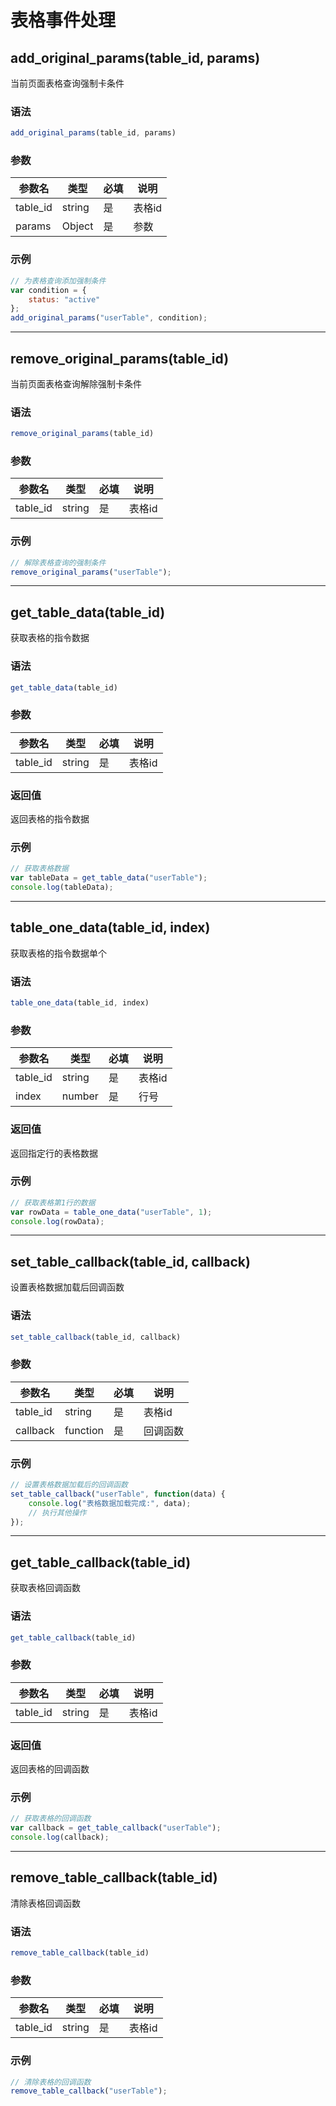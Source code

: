 # 表格事件处理

## add_original_params(table_id, params)

当前页面表格查询强制卡条件

### 语法
```javascript
add_original_params(table_id, params)
```

### 参数
| 参数名   | 类型   | 必填 | 说明   |
| -------- | ------ | ---- | ------ |
| table_id | string | 是   | 表格id |
| params   | Object | 是   | 参数   |

### 示例
```javascript
// 为表格查询添加强制条件
var condition = {
    status: "active"
};
add_original_params("userTable", condition);
```

---

## remove_original_params(table_id)

当前页面表格查询解除强制卡条件

### 语法
```javascript
remove_original_params(table_id)
```

### 参数
| 参数名   | 类型   | 必填 | 说明   |
| -------- | ------ | ---- | ------ |
| table_id | string | 是   | 表格id |

### 示例
```javascript
// 解除表格查询的强制条件
remove_original_params("userTable");
```

---

## get_table_data(table_id)

获取表格的指令数据

### 语法
```javascript
get_table_data(table_id)
```

### 参数
| 参数名   | 类型   | 必填 | 说明   |
| -------- | ------ | ---- | ------ |
| table_id | string | 是   | 表格id |

### 返回值
返回表格的指令数据

### 示例
```javascript
// 获取表格数据
var tableData = get_table_data("userTable");
console.log(tableData);
```

---

## table_one_data(table_id, index)

获取表格的指令数据单个

### 语法
```javascript
table_one_data(table_id, index)
```

### 参数
| 参数名   | 类型   | 必填 | 说明   |
| -------- | ------ | ---- | ------ |
| table_id | string | 是   | 表格id |
| index    | number | 是   | 行号   |

### 返回值
返回指定行的表格数据

### 示例
```javascript
// 获取表格第1行的数据
var rowData = table_one_data("userTable", 1);
console.log(rowData);
```

---

## set_table_callback(table_id, callback)

设置表格数据加载后回调函数

### 语法
```javascript
set_table_callback(table_id, callback)
```

### 参数
| 参数名   | 类型     | 必填 | 说明       |
| -------- | -------- | ---- | ---------- |
| table_id | string   | 是   | 表格id     |
| callback | function | 是   | 回调函数   |

### 示例
```javascript
// 设置表格数据加载后的回调函数
set_table_callback("userTable", function(data) {
    console.log("表格数据加载完成:", data);
    // 执行其他操作
});
```

---

## get_table_callback(table_id)

获取表格回调函数

### 语法
```javascript
get_table_callback(table_id)
```

### 参数
| 参数名   | 类型   | 必填 | 说明   |
| -------- | ------ | ---- | ------ |
| table_id | string | 是   | 表格id |

### 返回值
返回表格的回调函数

### 示例
```javascript
// 获取表格的回调函数
var callback = get_table_callback("userTable");
console.log(callback);
```

---

## remove_table_callback(table_id)

清除表格回调函数

### 语法
```javascript
remove_table_callback(table_id)
```

### 参数
| 参数名   | 类型   | 必填 | 说明   |
| -------- | ------ | ---- | ------ |
| table_id | string | 是   | 表格id |

### 示例
```javascript
// 清除表格的回调函数
remove_table_callback("userTable");
```